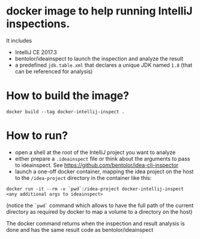 # docker image to help running IntelliJ inspections.
It includes
- IntelliJ CE 2017.3
- bentolor/ideainspect to launch the inspection and analyze the result
- a predefined `jdk.table.xml` that declares a unique JDK named `1.8` (that can be referenced for analysis)

# How to build the image?

```
docker build --tag docker-intellij-inspect .
```

# How to run?
- open a shell at the root of the IntelliJ project you want to analyze
- either prepare a `.ideainspect` file or think about the arguments to pass to ideainspect. See https://github.com/bentolor/idea-cli-inspector
- launch a one-off docker container, mapping the idea project on the host to the `/idea-project` directory in the container like this:

```
docker run -it --rm -v `pwd`:/idea-project docker-intellij-inspect <any additional args to ideainspect>
```

(notice the `` `pwd` `` command which allows to have the full path of the current directory as required by docker to map a volume to a directory on the host)

The docker command returns when the inspection and result analysis is done and has the same result code as bentolor/ideainspect
